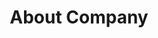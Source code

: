 ---
title: "About Company"
linkTitle: "About Company"

type: docs
weight: 20
menu:
  main:
    weight: 20
---